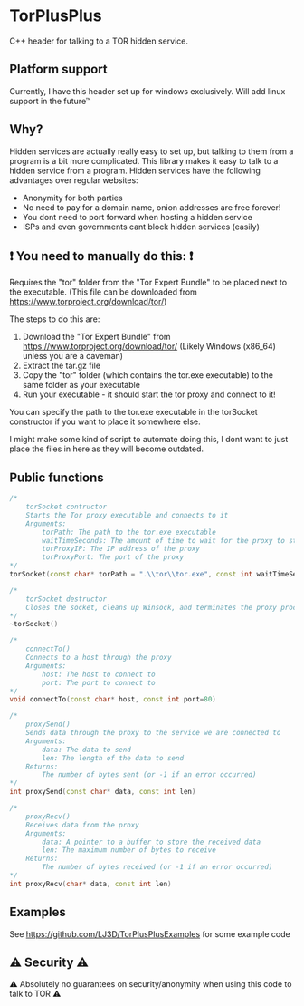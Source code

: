 # TorPlusPlus
C++ header for talking to a TOR hidden service.
## Platform support
Currently, I have this header set up for windows exclusively. Will add linux support in the future™

## Why?
Hidden services are actually really easy to set up, but talking to them from a program is a bit more complicated. This library makes it easy to talk to a hidden service from a program.
Hidden services have the following advantages over regular websites:
- Anonymity for both parties
- No need to pay for a domain name, onion addresses are free forever!
- You dont need to port forward when hosting a hidden service
- ISPs and even governments cant block hidden services (easily)

## ❗ You need to manually do this: ❗
Requires the "tor" folder from the "Tor Expert Bundle" to be placed next to the executable.
(This file can be downloaded from https://www.torproject.org/download/tor/)

The steps to do this are:
1. Download the "Tor Expert Bundle" from https://www.torproject.org/download/tor/ (Likely Windows (x86_64) unless you are a caveman)
2. Extract the tar.gz file
3. Copy the "tor" folder (which contains the tor.exe executable) to the same folder as your executable
4. Run your executable - it should start the tor proxy and connect to it!

You can specify the path to the tor.exe executable in the torSocket constructor if you want to place it somewhere else.


I might make some kind of script to automate doing this, I dont want to just place the files in here as they will become outdated.


## Public functions
```c++
/*
    torSocket contructor
    Starts the Tor proxy executable and connects to it
    Arguments:
        torPath: The path to the tor.exe executable
        waitTimeSeconds: The amount of time to wait for the proxy to start
        torProxyIP: The IP address of the proxy
        torProxyPort: The port of the proxy
*/
torSocket(const char* torPath = ".\\tor\\tor.exe", const int waitTimeSeconds = 10, const char* torProxyIP = "127.0.0.1", const int torProxyPort = 9050)

/*
    torSocket destructor
    Closes the socket, cleans up Winsock, and terminates the proxy process
*/
~torSocket()

/*
    connectTo()
    Connects to a host through the proxy
    Arguments:
        host: The host to connect to
        port: The port to connect to
*/
void connectTo(const char* host, const int port=80)

/*
    proxySend()
    Sends data through the proxy to the service we are connected to
    Arguments:
        data: The data to send
        len: The length of the data to send
    Returns:
        The number of bytes sent (or -1 if an error occurred)
*/
int proxySend(const char* data, const int len)

/*
    proxyRecv()
    Receives data from the proxy
    Arguments:
        data: A pointer to a buffer to store the received data
        len: The maximum number of bytes to receive
    Returns:
        The number of bytes received (or -1 if an error occurred)
*/
int proxyRecv(char* data, const int len)
```

## Examples
See https://github.com/LJ3D/TorPlusPlusExamples for some example code


## ⚠️ Security ⚠️
⚠️ Absolutely no guarantees on security/anonymity when using this code to talk to TOR ⚠️
